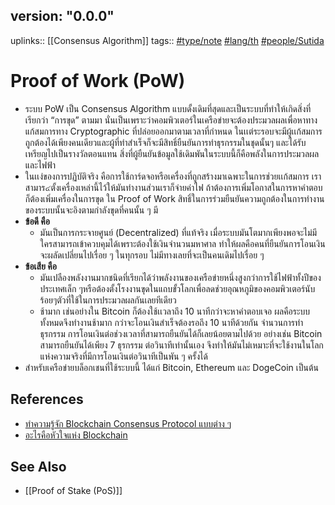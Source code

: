 ## version: "0.0.0"
uplinks:: [[Consensus Algorithm]]
tags:: [#type/note](app://obsidian.md/index.html#type/note) [#lang/th](app://obsidian.md/index.html#lang/th) [#people/Sutida](app://obsidian.md/index.html#people/Sutida)

# Proof of Work (PoW)
- ระบบ PoW เป็น Consensus Algorithm แบบดั้งเดิมที่สุดและเป็นระบบที่ทำให้เกิดสิ่งที่เรียกว่า “การขุด” ตามมา นั่นเป็นเพราะว่าคอมพิวเตอร์ในเครือข่ายจะต้องประมวลผลเพื่อหาทางแก้สมการทาง Cryptographic ที่ปล่อยออกมาตามเวลาที่กำหนด ในเเต่ระรอบจะมีผู้เเก้สมการถูกต้องได้เพียงคนเดียวและผู้ที่ทำสำเร็จก็จะมีสิทธิ์ยืนยันการทำธุรกรรมในชุดนั้นๆ และได้รับเหรียญไปเป็นรางวัลตอนแทน สิ่งที่ผู้ยืนยันข้อมูลใช้เดิมพันในระบบนี้ก็คือพลังในการประมวลผลและไฟฟ้า
- ในเเง่ของการปฏิบัติจริง คือการใช้การ์ดจอหรือเครื่องที่ถูกสร้างมาเฉพาะในการช่วยเเก้สมการ เราสามาร๔ตั้งเครื่องเหล่านี้ไว้ให้มันทำงานส่วนเราก็จ่ายค่าไฟ ถ้าต้องการเพิ่มโอกาสในการหาคำตอบก็ต้องเพิ่มเครื่องในการขุด ใน Proof of Work สิทธิ์ในการร่วมยืนยันความถูกต้องในการทำงานของระบบนั้นจะอิงตามกำลังขุดที่คนนั้น ๆ มี
- **ข้อดี คือ** 
	- มันเป็นการกระจายศูนย์ (Decentralized) ที่แท้จริง เมื่อระบบมันโตมากเพียงพอจะไม่มีใครสามารถเข้าควบคุมได้เพราะต้องใช้เงินจำนวนมหาศาล ทำให้ผลคือคนที่ยืนยันการโอนเงินจะผลัดเปลี่ยนไปเรื่อย ๆ ในทุกรอบ ไม่มีทางเลยที่จะเป็นคนเดิมไปเรื่อย ๆ
- **ข้อเสีย คือ** 
	- มันเปลืองพลังงานมากชนิดที่เรียกได้ว่าพลังงานของเครือข่ายหนึ่งสูงกว่าการใช้ไฟฟ้าทั้งปีของประเทศเล็ก ๆหรือต้องตั้งโรงงานขุดในแถบขั้วโลกเพื่อลดช่วยอุณหภูมิของคอมพิวเตอร์นับร้อยๆตัวที่ใช้ในการประมวลผลกันเลยทีเดียว
	- ช้ามาก  เช่นอย่างใน Bitcoin ก็ต้องใช้เเวลาถึง 10 นาทีกว่าจะหาคำตอบเจอ ผลคือระบบทั้งหมดจึงทำงานช้ามาก กว่าจะโอนเงินสำเร็จต้องรอถึง 10 นาทีด้วยกัน จำนวนการทำธุรกรรม การโอนเงินต่อช่วงเวลาที่สามารถยืนยันได้ก็เลยน้อยตามไปด้วย อย่างเช่น  Bitcoin สามารถยืนยันได้เพียง 7 ธุรกรรม ต่อวินาทีเท่านั้นเอง จึงทำให้มันไม่เหมาะที่จะใช้งานในโลกแห่งความจริงที่มีการโอนเงินต่อวินาทีเป็นพัน ๆ ครั้งได้
- สำหรับเครือข่ายบล็อกเชนที่ใช้ระบบนี้ ได้แก่ Bitcoin, Ethereum และ DogeCoin เป็นต้น

## References
- [ทำความรู้จัก Blockchain Consensus Protocol แบบต่าง ๆ](https://nuuneoi.com/blog/blog.php?read_id=933)
- [อะไรคือหัวใจแห่ง Blockchain](https://medium.com/bitkub/consensus-algorithms-2d30ae933a02)

## See Also
 - [[Proof of Stake (PoS)]]









